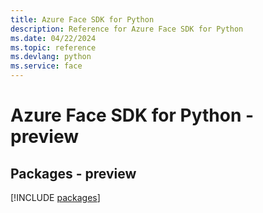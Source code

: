 ```yaml
---
title: Azure Face SDK for Python
description: Reference for Azure Face SDK for Python
ms.date: 04/22/2024
ms.topic: reference
ms.devlang: python
ms.service: face
---
```

# Azure Face SDK for Python - preview
## Packages - preview
[!INCLUDE [packages](face-index.md)]